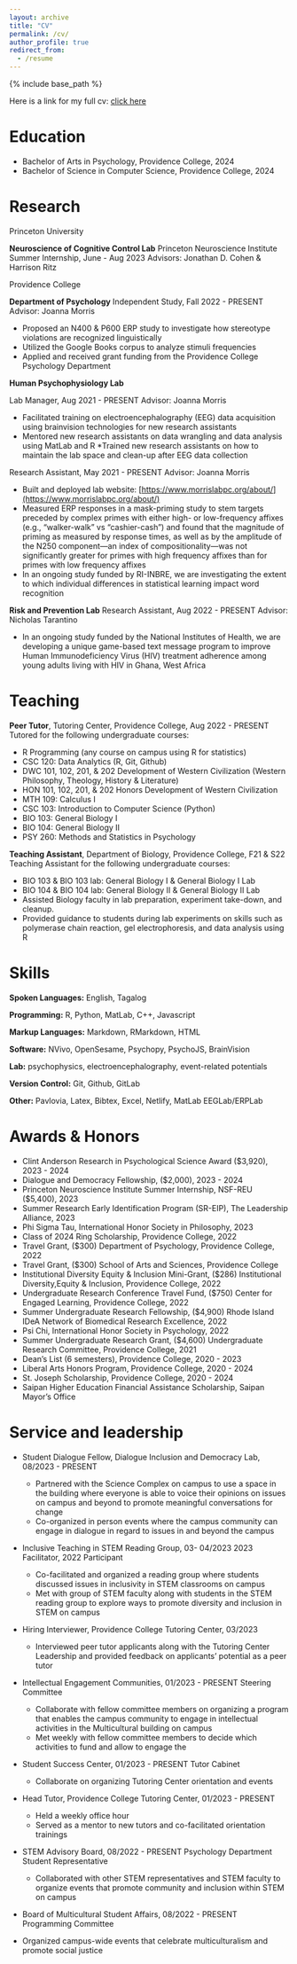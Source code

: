 ```yaml
---
layout: archive
title: "CV"
permalink: /cv/
author_profile: true
redirect_from:
  - /resume
---
```


{% include base_path %}

Here is a link for my full cv: [click here](https://docs.google.com/document/d/1wvmLmTKqCZVyNTeP7ol5P8nKuEApagGp1KOqcArEVcs/edit?usp=sharing)

Education
======
* Bachelor of Arts in Psychology, Providence College, 2024
* Bachelor of Science in Computer Science, Providence College, 2024



Research
======
Princeton University




**Neuroscience of Cognitive Control Lab**
Princeton Neuroscience Institute Summer Internship, June - Aug 2023
Advisors: Jonathan D. Cohen & Harrison Ritz

Providence College

**Department of Psychology**
Independent Study, Fall 2022 - PRESENT
Advisor: Joanna Morris
  * Proposed an N400 & P600 ERP study to investigate how stereotype violations are recognized linguistically
  * Utilized the Google Books corpus to analyze stimuli frequencies
  * Applied and received grant funding from the Providence College Psychology Department
  
**Human Psychophysiology Lab**

Lab Manager, Aug 2021 - PRESENT
Advisor: Joanna Morris 
  * Facilitated training on electroencephalography (EEG) data acquisition using brainvision technologies for new research assistants 
  * Mentored new research assistants on data wrangling and data analysis using MatLab and R 
  *Trained new research assistants on how to maintain the lab space and clean-up after EEG data collection
  
Research Assistant, May 2021 - PRESENT
Advisor: Joanna Morris 
  * Built and deployed lab website: [https://www.morrislabpc.org/about/](https://www.morrislabpc.org/about/)
  * Measured ERP responses in a mask-priming study to stem targets preceded by complex primes with either high- or low-frequency affixes (e.g., “walker-walk” vs “cashier-cash”) and found that the magnitude of priming as measured by response times, as well as by the amplitude of the N250 component—an index of compositionality—was not significantly greater for primes with high frequency affixes than for primes with low frequency affixes
  * In an ongoing study funded by RI-INBRE, we are investigating the extent to which individual differences in statistical learning impact word recognition


**Risk and Prevention Lab**
Research Assistant, Aug 2022 - PRESENT
Advisor: Nicholas Tarantino
  * In an ongoing study funded by the National Institutes of Health, we are developing a unique game-based text message program to improve Human Immunodeficiency Virus (HIV) treatment adherence among young adults living with HIV in Ghana, West Africa
  
  
  
  
Teaching
======
**Peer Tutor**, Tutoring Center, Providence College, Aug 2022 - PRESENT
Tutored for the following undergraduate courses: 
  * R Programming (any course on campus using R for statistics)
  * CSC 120:  Data Analytics (R, Git, Github)
  * DWC 101, 102, 201, & 202 Development of Western Civilization (Western Philosophy, Theology, History & Literature)
  * HON 101, 102, 201, & 202 Honors Development of Western Civilization
  * MTH 109: Calculus I
  * CSC 103: Introduction to Computer Science (Python)
  * BIO 103: General Biology I
  * BIO 104: General Biology II
  * PSY 260: Methods and Statistics in Psychology

**Teaching Assistant**, Department of Biology, Providence College, F21 & S22
Teaching Assistant for the following undergraduate courses: 
  * BIO 103 & BIO 103 lab: General Biology I & General Biology I Lab
  * BIO 104 & BIO 104 lab: General Biology II & General Biology II Lab
* Assisted Biology faculty in lab preparation, experiment take-down, and cleanup. 
* Provided guidance to students during lab experiments on skills such as polymerase chain reaction, gel electrophoresis, and data analysis using R




Skills
======
**Spoken Languages:** English, Tagalog

**Programming:** R, Python, MatLab, C++, Javascript

**Markup Languages:** Markdown, RMarkdown, HTML 

**Software:** NVivo, OpenSesame, Psychopy, PsychoJS, BrainVision

**Lab:** psychophysics, electroencephalography, event-related potentials

**Version Control:** Git, Github, GitLab

**Other:** Pavlovia, Latex, Bibtex, Excel, Netlify, MatLab EEGLab/ERPLab




Awards & Honors
======
  * Clint Anderson Research in Psychological Science Award ($3,920), 2023 - 2024
  * Dialogue and Democracy Fellowship, ($2,000), 2023 - 2024
  * Princeton Neuroscience Institute Summer Internship, NSF-REU ($5,400), 2023
  * Summer Research Early Identification Program (SR-EIP), The Leadership Alliance, 2023
  * Phi Sigma Tau, International Honor Society in Philosophy, 2023
  * Class of 2024 Ring Scholarship, Providence College, 2022
  * Travel Grant, ($300) Department of Psychology, Providence College, 2022
  * Travel Grant, ($300) School of Arts and Sciences, Providence College
  * Institutional Diversity Equity & Inclusion Mini-Grant, ($286) Institutional Diversity,Equity & Inclusion, Providence College, 2022
  * Undergraduate Research Conference Travel Fund, ($750) Center for Engaged Learning, Providence College, 2022
  * Summer Undergraduate Research Fellowship, ($4,900) Rhode Island IDeA Network of Biomedical Research Excellence, 2022
  * Psi Chi, International Honor Society in Psychology, 2022	
  * Summer Undergraduate Research Grant, ($4,600) Undergraduate Research Committee, Providence College, 2021
  * Dean’s List (6 semesters), Providence College, 2020 - 2023
  * Liberal Arts Honors Program, Providence College, 2020 - 2024
  * St. Joseph Scholarship, Providence College, 2020 - 2024
  * Saipan Higher Education Financial Assistance Scholarship, Saipan Mayor’s Office
  
  
  
  
  
Service and leadership
======
  * Student Dialogue Fellow, Dialogue Inclusion and Democracy Lab, 08/2023 - PRESENT
    * Partnered with the Science Complex on campus to use a space in the building where everyone is able to voice their opinions on issues on campus and beyond to promote meaningful conversations for change
    * Co-organized in person events where the campus community can engage in dialogue in regard to issues in and beyond the campus

  * Inclusive Teaching in STEM Reading Group, 03- 04/2023
  2023 Facilitator, 2022 Participant
    * Co-facilitated and organized a reading group where students discussed issues in inclusivity in STEM classrooms on campus 
    * Met with group of STEM faculty along with students in the STEM reading group to explore ways to promote diversity and inclusion in STEM on campus

  * Hiring Interviewer, Providence College Tutoring Center, 03/2023
    * Interviewed peer tutor applicants along with the Tutoring Center Leadership and provided feedback on applicants’ potential as a peer tutor

  * Intellectual Engagement Communities, 01/2023 - PRESENT
  Steering Committee
    * Collaborate with fellow committee members on organizing a program that enables the campus community to engage in intellectual activities in the Multicultural building on campus 
    * Met weekly with fellow committee members to decide which activities to fund and allow to engage the 

  * Student Success Center, 01/2023 - PRESENT
  Tutor Cabinet
    * Collaborate on organizing Tutoring Center orientation and events 

  * Head Tutor, Providence College Tutoring Center, 01/2023 - PRESENT
    * Held a weekly office hour 
    * Served as a mentor to new tutors and co-facilitated orientation trainings 
			
  * STEM Advisory Board, 08/2022 - PRESENT
  Psychology Department Student Representative
    * Collaborated with other STEM representatives and STEM faculty to organize events that promote community and inclusion within STEM on campus

  * Board of Multicultural Student Affairs, 08/2022 - PRESENT
  Programming Committee
  * Organized campus-wide events that celebrate multiculturalism and promote social justice 

